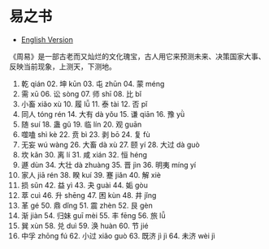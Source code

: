 # 易之书

- [English Version](./README.md)

《周易》是一部古老而又灿烂的文化瑰宝，古人用它来预测未来、决策国家大事、反映当前现象，上测天，下测地。

01. 乾 qián 02. 坤 kūn 03. 屯 zhūn 04. 蒙 méng
05. 需 xū 06. 讼 sòng 07. 师 shī 08. 比 bǐ
09. 小畜 xiǎo xù 10. 履 lǚ 11. 泰 tài 12. 否 pǐ
13. 同人 tóng rén 14. 大有 dà yǒu 15. 谦 qiān 16. 豫 yǜ
17. 随 suí 18. 蛊 gǔ 19. 临 lín 20. 观 guān
21. 噬嗑 shì kè 22. 贲 bì 23. 剥 bō 24. 复 fù
25. 无妄 wú wàng 26. 大畜 dà xù 27. 颐 yí 28. 大过 dà guò
29. 坎 kǎn 30. 离 lí 31. 咸 xián 32. 恒 héng
33. 遯 dùn 34. 大壮 dà zhuàng 35. 晋 jìn 36. 明夷 míng yí
37. 家人 jiā rén 38. 睽 kuí 39. 蹇 jiǎn 40. 解 xiè
41. 损 sǔn 42. 益 yì 43. 夬 guài 44. 姤 gòu
45. 萃 cuì 46. 升 shēng 47. 困 kùn 48. 井 jǐng
49. 革 gé 50. 鼎 dǐng 51. 震 zhèn 52. 艮 gèn
53. 渐 jiàn 54. 归妹 guī mèi 55. 丰 fēng 56. 旅 lǚ
57. 巽 xùn 58. 兑 duì 59. 涣 huàn 60. 节 jié
61. 中孚 zhōng fú 62. 小过 xiǎo guò 63. 既济 jì jì 64. 未济 wèi jì

